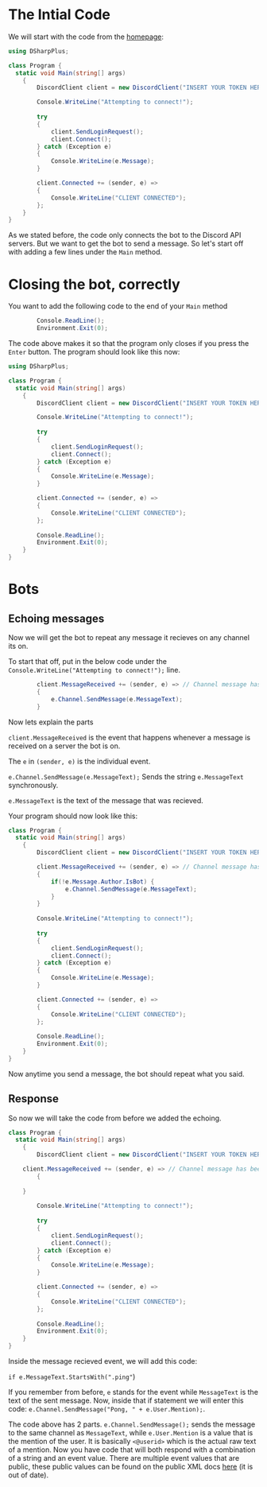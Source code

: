 # The Intial Code

We will start with the code from the [homepage](http://dsharpplus.readthedocs.io/):

```cs
using DSharpPlus;

class Program {
  static void Main(string[] args)
	{
        DiscordClient client = new DiscordClient("INSERT YOUR TOKEN HERE", true);

        Console.WriteLine("Attempting to connect!");
		
        try
        {
            client.SendLoginRequest();
            client.Connect();
        } catch (Exception e)
        {
            Console.WriteLine(e.Message);
        }

        client.Connected += (sender, e) =>
        {
            Console.WriteLine("CLIENT CONNECTED");
        };
	}
}
``` 

As we stated before, the code only connects the bot to the Discord API servers. But we want to get the bot to send a message. So let's start off with adding a few lines under the `Main` method.

# Closing the bot, correctly

You want to add the following code to the end of your `Main` method

```cs
		Console.ReadLine();
		Environment.Exit(0);
```

The code above makes it so that the program only closes if you press the `Enter` button. The program should look like this now: 

```cs
using DSharpPlus;

class Program {
  static void Main(string[] args)
	{
        DiscordClient client = new DiscordClient("INSERT YOUR TOKEN HERE", true);

        Console.WriteLine("Attempting to connect!");
		
        try
        {
            client.SendLoginRequest();
            client.Connect();
        } catch (Exception e)
        {
            Console.WriteLine(e.Message);
        }

        client.Connected += (sender, e) =>
        {
            Console.WriteLine("CLIENT CONNECTED");
        };
		
		Console.ReadLine();
		Environment.Exit(0);
	}
}
``` 

# Bots

## Echoing messages

Now we will get the bot to repeat any message it recieves on any channel its on.

To start that off, put in the below code under the `Console.WriteLine("Attempting to connect!");` line.

```cs
		client.MessageReceived += (sender, e) => // Channel message has been received
        {
			e.Channel.SendMessage(e.MessageText);
		}
```

Now lets explain the parts

`client.MessageReceived` is the event that happens whenever a message is received on a server the bot is on. 

The `e` in `(sender, e)` is the individual event.

`e.Channel.SendMessage(e.MessageText);` Sends the string `e.MessageText` synchronously.

`e.MessageText` is the text of the message that was recieved.

Your program should now look like this: 

```cs
class Program {
  static void Main(string[] args)
	{
        DiscordClient client = new DiscordClient("INSERT YOUR TOKEN HERE", true);

		client.MessageReceived += (sender, e) => // Channel message has been received
        {
			if(!e.Message.Author.IsBot) {
				e.Channel.SendMessage(e.MessageText);
			}
		}
		
        Console.WriteLine("Attempting to connect!");
		
        try
        {
            client.SendLoginRequest();
            client.Connect();
        } catch (Exception e)
        {
            Console.WriteLine(e.Message);
        }

        client.Connected += (sender, e) =>
        {
            Console.WriteLine("CLIENT CONNECTED");
        };
		
		Console.ReadLine();
		Environment.Exit(0);
	}
}
``` 

Now anytime you send a message, the bot should repeat what you said.

## Response

So now we will take the code from before we added the echoing.
```cs
class Program {
  static void Main(string[] args)
	{
        DiscordClient client = new DiscordClient("INSERT YOUR TOKEN HERE", true);

	client.MessageReceived += (sender, e) => // Channel message has been received
        {
			
	}
		
        Console.WriteLine("Attempting to connect!");
		
        try
        {
            client.SendLoginRequest();
            client.Connect();
        } catch (Exception e)
        {
            Console.WriteLine(e.Message);
        }

        client.Connected += (sender, e) =>
        {
            Console.WriteLine("CLIENT CONNECTED");
        };
		
		Console.ReadLine();
		Environment.Exit(0);
	}
}
``` 
Inside the message recieved event, we will add this code:

`if e.MessageText.StartsWith(".ping"`)

If you remember from before, `e` stands for the event while `MessageText` is the text of the sent message. Now, inside that if statement we will enter this code: `e.Channel.SendMessage("Pong, " + e.User.Mention);`. 

The code above has 2 parts. `e.Channel.SendMessage();` sends the message to the same channel as `MessageText`, while `e.User.Mention` is a value that is the mention of the user. It is basically `<@userid>` which is the actual raw text of a mention. Now you have code that will both respond with a combination of a string and an event value. There are multiple event values that are public, these public values can be found on the public XML docs [here](http://afroraydude.pw/sharpcord) (it is out of date).
